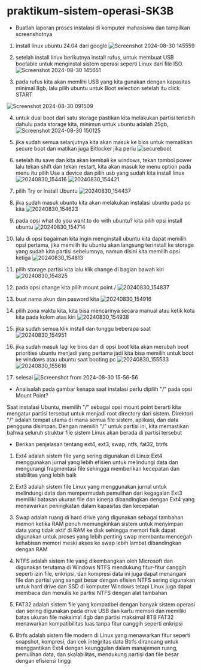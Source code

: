 # praktikum-sistem-operasi-SK3B
- Buatlah laporan proses instalasi di komputer mahasiswa dan tampilkan screenshotnya

1. install linux ubuntu 24.04 dari google
![Screenshot 2024-08-30 145559](https://github.com/user-attachments/assets/43d9c676-787a-43b7-9da1-bf8a75b0d08a)

2. setelah install linux berikutnya install rufus, untuk membuat USB bootable untuk menginstal sistem operasi seperti Linux dari file ISO.
![Screenshot 2024-08-30 145651](https://github.com/user-attachments/assets/9836a9e6-db46-4f39-885c-2e2d16d33644)

3. pada rufus kita akan memlihi USB yang kita gunakan dengan kapasitas minimal 8gb, lalu pilih ubuntu untuk Boot selection setelah itu click START
   
![Screenshot 2024-08-30 091509](https://github.com/user-attachments/assets/70f61d65-68a1-4409-9857-5b54f6c71f87)

4. untuk dual boot dari satu storage pastikan kita melakukan partisi terlebih dahulu pada storage kita, minimun untuk ubuntu adalah 25gb,
![Screenshot 2024-08-30 150125](https://github.com/user-attachments/assets/c20ed1b8-b489-4896-b32e-2238e5090796)

5. jika sudah semua selanjutnya kita akan masuk ke bios untuk mematikan secure boot dan matikan juga Bitlocker jika perlu
![secureboot](https://github.com/user-attachments/assets/05ce799c-799c-4f26-aa6c-10879197dfa4)

6. setelah itu save dan kita akan kembali ke windows, tekan tombol power lalu tekan shift dan tekan restart, kita akan masuk ke menu option
   pada menu itu pilih Use a device dan pilih usb yang sudah kita install linux
![20240830_154416](https://github.com/user-attachments/assets/7406e134-59b4-4f2e-a63f-619f71b6419e)
![20240830_154421](https://github.com/user-attachments/assets/4496f003-9508-4a96-a889-417f4f07b48b)

7. pilih Try or Install Ubuntu
![20240830_154437](https://github.com/user-attachments/assets/67070592-16c0-40ea-9c45-1e73cbdd4e18)
   
8. jika sudah masuk ubuntu kita akan melakukan instalasi ubuntu pada pc kita
![20240830_154623](https://github.com/user-attachments/assets/231d18ba-0d72-450c-8c92-376beb8cd8d5)

9. pada opsi what do you want to do with ubuntu? kita pilih opsi install ubuntu
![20240830_154714](https://github.com/user-attachments/assets/cf5bf82f-4951-4c3d-94b8-0f4469bfde56)

10. lalu di opsi bagaiman kita ingin menginstall ubuntu kita dapat memilih opsi pertama, jika memilih itu ubuntu akan langsung terinstall ke storage yang sudah kita partisi
    sebelumnya, namun disini kita memilih opsi ketiga
![20240830_154813](https://github.com/user-attachments/assets/f95585c1-33bf-49cb-8d8e-2ee8b8ce3cfb)

11. pilih storage partisi kita lalu klik change di bagian bawah kiri
![20240830_154825](https://github.com/user-attachments/assets/118ccca0-f001-446d-af75-eec043f761c8)

12. pada opsi change kita pilih mount point /
![20240830_154837](https://github.com/user-attachments/assets/3d29a994-cab1-4f3a-ad53-aa46f481d672)

13. buat nama akun dan pasword kita
![20240830_154916](https://github.com/user-attachments/assets/4575fd05-9494-48c3-b36b-2185f91432d2)

14. pilih zona waktu kita, kita bisa mencarinya secara manual atau ketik kota kita pada kolom atas kiri
![20240830_154938](https://github.com/user-attachments/assets/0bc687f6-c234-493f-b3f6-a3c4b2ebf670)

15. jika sudah semua klik install dan tunggu beberapa saat
![20240830_154951](https://github.com/user-attachments/assets/60e131ce-0d52-49e0-8546-14b868c1a7b5)

16. jika sudah masuk lagi ke bios dan di opsi boot kita akan merubah boot priorities ubuntu menjadi yang pertama jadi kita bisa memilih untuk boot ke windows
    atau ubuntu saat booting pc
![20240830_155533](https://github.com/user-attachments/assets/3c61fb61-f6aa-4875-bd85-5ad4d6880604)
![20240830_155616](https://github.com/user-attachments/assets/be1e359c-0ea1-4407-8c3c-b3aca70cc0bf)

17. selesai
![Screenshot from 2024-08-30 15-56-56](https://github.com/user-attachments/assets/6e72cffd-97bc-4b8c-a817-4ccc645e0f6a)


- Analisalah pada gambar kenapa saat instalasi perlu dipilih "/" pada opsi Mount Point?
  
Saat instalasi Ubuntu, memilih "/" sebagai opsi mount point berarti kita mengatur partisi tersebut untuk menjadi root directory dari sistem.
Direktori "/" adalah tempat utama di mana semua file sistem, aplikasi, dan data pengguna disimpan. Dengan memilih "/" untuk partisi ini, kita memastikan bahwa
seluruh struktur file sistem Linux akan berada di partisi tersebut


- Berikan penjelasan tentang ext4, ext3, swap, ntfs, fat32, btrfs

1. Ext4 adalah sistem file yang sering digunakan di Linux Ext4 menggunakan jurnal yang lebih efisien untuk melindungi data dan mengurangi fragmentasi file
   sehingga memberikan kecepatan dan stabilitas yang lebih baik

2. Ext3 adalah sistem file Linux yang menggunakan jurnal untuk melindungi data dan mempermudah pemulihan dari kegagalan
   Ext3 memiliki batasan ukuran file dan kinerja dibandingkan dengan Ext4 yang menawarkan peningkatan dalam kapasitas dan kecepatan

3. Swap adalah ruang di hard drive yang digunakan sebagai tambahan memori ketika RAM penuh memungkinkan sistem untuk menyimpan data yang tidak aktif di RAM ke disk
   sehingga memori fisik dapat digunakan untuk proses yang lebih penting swap membantu mencegah kehabisan memori meski akses ke swap lebih lambat dibandingkan dengan RAM

4. NTFS adalah sistem file yang dikembangkan oleh Microsoft dan digunakan terutama di Windows NTFS mendukung fitur-fitur canggih seperti izin file, enkripsi,
   dan kompresi data ini juga dapat menangani file dan partisi yang sangat besar dengan efisien NTFS sering digunakan untuk hard drive dan SSD di komputer Windows tetapi Linux juga dapat membaca dan menulis ke partisi NTFS dengan alat tambahan

5. FAT32 adalah sistem file yang kompatibel dengan banyak sistem operasi dan sering digunakan pada drive USB dan kartu memori dan memiliki batas ukuran file maksimal 4gb dan partisi maksimal 8TB FAT32 menawarkan kompatibilitas luas tanpa fitur canggih seperti enkripsi

6. Btrfs adalah sistem file modern di Linux yang menawarkan fitur seperti snapshot, kompresi, dan cek integritas data Btrfs dirancang untuk menggantikan Ext4 dengan keunggulan dalam manajemen ruang, pemulihan data, dan skalabilitas, mendukung partisi dan file besar dengan efisiensi tinggi
